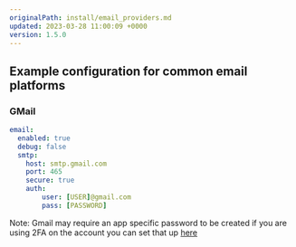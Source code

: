 ```yaml
---
originalPath: install/email_providers.md
updated: 2023-03-28 11:00:09 +0000
version: 1.5.0
---
```

## Example configuration for common email platforms

### GMail
```yaml
email:
  enabled: true
  debug: false
  smtp:
    host: smtp.gmail.com
    port: 465
    secure: true
    auth:
        user: [USER]@gmail.com
        pass: [PASSWORD]
```

Note: Gmail may require an app specific password to be created if you are using 2FA on the account you can set that up [here](https://security.google.com/settings/security/apppasswords)
